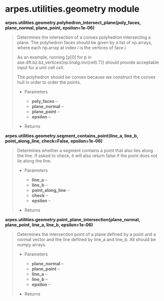 # arpes.utilities.geometry module

**arpes.utilities.geometry.polyhedron\_intersect\_plane(poly\_faces,
plane\_normal, plane\_point, epsilon=1e-06)**

> Determines the intersection of a convex polyhedron intersecting a
> plane. The polyhedron faces should be given by a list of np.arrays,
> where each np.array at index *i* is the vertices of face *i*.
> 
> As an example, running \[p\[0\] for p in
> ase.dft.bz.bz\_vertices(np.linalg.inv(cell).T)\] should provide
> acceptable input for a unit cell *cell*.
> 
> The polyhedron should be convex because we construct the convex hull
> in order to order the points.
> 
>   - Parameters
>     
>       - **poly\_faces** –
>       - **plane\_normal** –
>       - **plane\_point** –
>       - **epsilon** –
> 
>   - Returns

**arpes.utilities.geometry.segment\_contains\_point(line\_a, line\_b,
point\_along\_line, check=False, epsilon=1e-06)**

> Determines whether a segment contains a point that also lies along the
> line. If asked to check, it will also return false if the point does
> not lie along the line.
> 
>   - Parameters
>     
>       - **line\_a** –
>       - **line\_b** –
>       - **point\_along\_line** –
>       - **check** –
>       - **epsilon** –
> 
>   - Returns

**arpes.utilities.geometry.point\_plane\_intersection(plane\_normal,
plane\_point, line\_a, line\_b, epsilon=1e-06)**

> Determines the intersection point of a plane defined by a point and a
> normal vector and the line defined by line\_a and line\_b. All should
> be numpy arrays.
> 
>   - Parameters
>     
>       - **plane\_normal** –
>       - **plane\_point** –
>       - **line\_a** –
>       - **line\_b** –
>       - **epsilon** –
> 
>   - Returns
